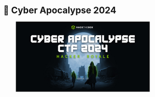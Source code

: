 # 🗾 Cyber Apocalypse 2024



<figure><img src="../../../../.gitbook/assets/image.png" alt=""><figcaption></figcaption></figure>
